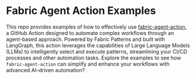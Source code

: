 # Fabric Agent Action Examples

This repo provides examples of how to effectively use [fabric-agent-action](https://github.com/xvnpw/fabric-agent-action), a GitHub Action designed to automate complex workflows through an agent-based approach. Powered by Fabric Patterns and built with LangGraph, this action leverages the capabilities of Large Language Models (LLMs) to intelligently select and execute patterns, streamlining your CI/CD processes and other automation tasks. Explore the examples to see how `fabric-agent-action` can simplify and enhance your workflows with advanced AI-driven automation?
